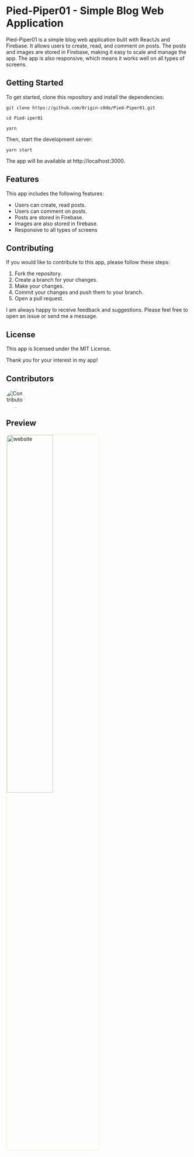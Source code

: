 # Pied-Piper01 - Simple Blog Web Application

Pied-Piper01 is a simple blog web application built with ReactJs and Firebase. It allows users to create, read, and comment on posts. The posts and images are stored in Firebase, making it easy to scale and manage the app. The app is also responsive, which means it works well on all types of screens.

## Getting Started

To get started, clone this repository and install the dependencies:

```
git clone https://github.com/0rigin-c0de/Pied-Piper01.git

cd Pied-iper01

yarn

```

Then, start the development server:

```
yarn start
```

The app will be available at http://localhost:3000.

## Features

This app includes the following features:

- Users can create, read posts.
- Users can comment on posts.
- Posts are stored in Firebase.
- Images are also stored in firebase.
- Responsive to all types of screens

## Contributing

If you would like to contribute to this app, please follow these steps:

1. Fork the repository.
2. Create a branch for your changes.
3. Make your changes.
4. Commit your changes and push them to your branch.
5. Open a pull request.

I am always happy to receive feedback and suggestions. Please feel free to open an issue or send me a message.

## License

This app is licensed under the MIT License.

Thank you for your interest in my app!

## Contributors

<a href="https://github.com/0rigin-c0de"
target="blank"> <img src="https://github.com/0rigin-c0de.png" alt="Contributor" style="border-radius: 50%; width: 50px; height: 50px;"></a>

## Preview 

<img src="https://github.com/0rigin-c0de/PiedPiper01/assets/106311923/2bbed5df-eb61-4ce6-802e-9ed08f06649d" alt="website" style="border-radius:10px; width: 50%; height: 50%; border: 2px solid beige;" />
